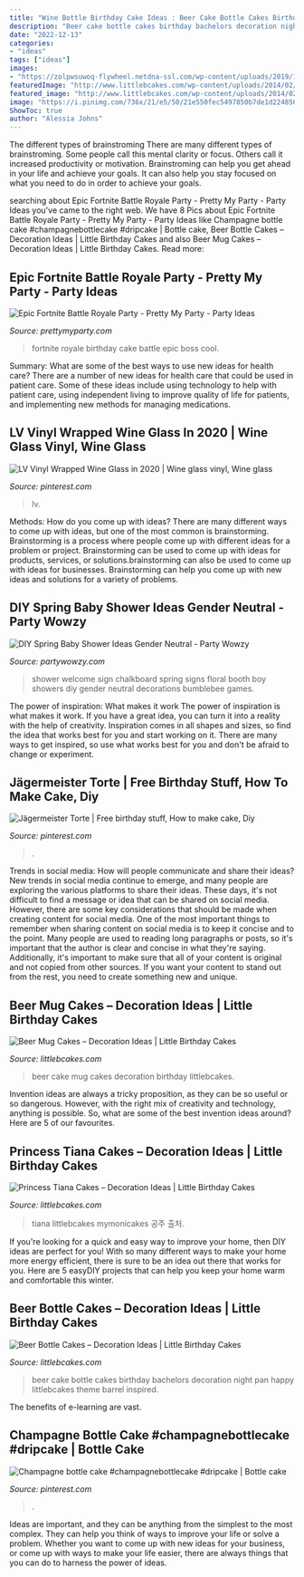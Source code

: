 ```yaml
---
title: "Wine Bottle Birthday Cake Ideas : Beer Cake Bottle Cakes Birthday Bachelors Decoration Night Pan Happy Littlebcakes Theme Barrel Inspired"
description: "Beer cake bottle cakes birthday bachelors decoration night pan happy littlebcakes theme barrel inspired"
date: "2022-12-13"
categories:
- "ideas"
tags: ["ideas"]
images:
- "https://zolpwsuwoq-flywheel.netdna-ssl.com/wp-content/uploads/2019/12/fortnite-battle-royale-birthday-cake.jpg"
featuredImage: "http://www.littlebcakes.com/wp-content/uploads/2014/02/Beer-Mug-Cake.jpg"
featured_image: "http://www.littlebcakes.com/wp-content/uploads/2014/02/Beer-Mug-Cake.jpg"
image: "https://i.pinimg.com/736x/21/e5/50/21e550fec5497850b7de1d2248561fd7.jpg"
ShowToc: true
author: "Alessia Johns"
---
```



The different types of brainstroming
There are many different types of brainstroming. Some people call this mental clarity or focus. Others call it increased productivity or motivation. Brainstroming can help you get ahead in your life and achieve your goals. It can also help you stay focused on what you need to do in order to achieve your goals.

	

		
searching about Epic Fortnite Battle Royale Party - Pretty My Party - Party Ideas you've came to the right web. We have 8 Pics about Epic Fortnite Battle Royale Party - Pretty My Party - Party Ideas like Champagne bottle cake #champagnebottlecake #dripcake | Bottle cake, Beer Bottle Cakes – Decoration Ideas | Little Birthday Cakes and also Beer Mug Cakes – Decoration Ideas | Little Birthday Cakes. Read more:
		
    
## Epic Fortnite Battle Royale Party - Pretty My Party - Party Ideas

<img loading=lazy src="https://zolpwsuwoq-flywheel.netdna-ssl.com/wp-content/uploads/2019/12/fortnite-battle-royale-birthday-cake.jpg" onerror="this.onerror=null;this.src='https://tse1.mm.bing.net/th?id=OIP.lc1yZ-QpxQKf8V1yfB0ipAHaLH&amp;pid=15.1';" alt="Epic Fortnite Battle Royale Party - Pretty My Party - Party Ideas">

_Source: prettymyparty.com_

>fortnite royale birthday cake battle epic boss cool. 

	

Summary: What are some of the best ways to use new ideas for health care?
There are a number of new ideas for health care that could be used in patient care. Some of these ideas include using technology to help with patient care, using independent living to improve quality of life for patients, and implementing new methods for managing medications.

    
## LV Vinyl Wrapped Wine Glass In 2020 | Wine Glass Vinyl, Wine Glass

<img loading=lazy src="https://i.pinimg.com/736x/a6/2b/78/a62b781ada081c25b1310c08e9e75052.jpg" onerror="this.onerror=null;this.src='https://tse3.mm.bing.net/th?id=OIP.9KeaqVHe6HE_g8MFSgJBlgHaJ3&amp;pid=15.1';" alt="LV Vinyl Wrapped Wine Glass in 2020 | Wine glass vinyl, Wine glass">

_Source: pinterest.com_

>lv. 

	

Methods: How do you come up with ideas?
There are many different ways to come up with ideas, but one of the most common is brainstorming. Brainstorming is a process where people come up with different ideas for a problem or project. Brainstorming can be used to come up with ideas for products, services, or solutions.brainstorming can also be used to come up with ideas for businesses. Brainstorming can help you come up with new ideas and solutions for a variety of problems.

    
## DIY Spring Baby Shower Ideas Gender Neutral - Party Wowzy

<img loading=lazy src="https://partywowzy.com/wp-content/uploads/2018/12/Welcome-baby-chalkboard-sign.jpg" onerror="this.onerror=null;this.src='https://tse1.mm.bing.net/th?id=OIP.qAmdsRULTX_YZJ2tLCCl_QHaJ4&amp;pid=15.1';" alt="DIY Spring Baby Shower Ideas Gender Neutral - Party Wowzy">

_Source: partywowzy.com_

>shower welcome sign chalkboard spring signs floral booth boy showers diy gender neutral decorations bumblebee games. 

	

The power of inspiration: What makes it work
The power of inspiration is what makes it work. If you have a great idea, you can turn it into a reality with the help of creativity. Inspiration comes in all shapes and sizes, so find the idea that works best for you and start working on it. There are many ways to get inspired, so use what works best for you and don't be afraid to change or experiment.

    
## Jägermeister Torte | Free Birthday Stuff, How To Make Cake, Diy

<img loading=lazy src="https://i.pinimg.com/736x/21/e5/50/21e550fec5497850b7de1d2248561fd7.jpg" onerror="this.onerror=null;this.src='https://tse3.mm.bing.net/th?id=OIP.uCzYQMt3Jl79wyS6nkCOFAHaJ3&amp;pid=15.1';" alt="Jägermeister Torte | Free birthday stuff, How to make cake, Diy">

_Source: pinterest.com_

>. 

	

Trends in social media: How will people communicate and share their ideas?
New trends in social media continue to emerge, and many people are exploring the various platforms to share their ideas. These days, it's not difficult to find a message or idea that can be shared on social media. However, there are some key considerations that should be made when creating content for social media. 
One of the most important things to remember when sharing content on social media is to keep it concise and to the point. Many people are used to reading long paragraphs or posts, so it's important that the author is clear and concise in what they're saying. Additionally, it's important to make sure that all of your content is original and not copied from other sources. If you want your content to stand out from the rest, you need to create something new and unique.

    
## Beer Mug Cakes – Decoration Ideas | Little Birthday Cakes

<img loading=lazy src="http://www.littlebcakes.com/wp-content/uploads/2014/02/Beer-Mug-Cake.jpg" onerror="this.onerror=null;this.src='https://tse3.mm.bing.net/th?id=OIP.iv87-o-lsecrsMWxvWJIGAHaE8&amp;pid=15.1';" alt="Beer Mug Cakes – Decoration Ideas | Little Birthday Cakes">

_Source: littlebcakes.com_

>beer cake mug cakes decoration birthday littlebcakes. 

	

Invention ideas are always a tricky proposition, as they can be so useful or so dangerous. However, with the right mix of creativity and technology, anything is possible. So, what are some of the best invention ideas around? Here are 5 of our favourites.

    
## Princess Tiana Cakes – Decoration Ideas | Little Birthday Cakes

<img loading=lazy src="https://www.littlebcakes.com/wp-content/uploads/2014/01/Princess-Tiana-Cake.jpg" onerror="this.onerror=null;this.src='https://tse3.mm.bing.net/th?id=OIP.JrxbBMv8gCajLvisUyYTJgHaJ4&amp;pid=15.1';" alt="Princess Tiana Cakes – Decoration Ideas | Little Birthday Cakes">

_Source: littlebcakes.com_

>tiana littlebcakes mymonicakes 공주 출처. 

	

If you're looking for a quick and easy way to improve your home, then DIY ideas are perfect for you! With so many different ways to make your home more energy efficient, there is sure to be an idea out there that works for you. Here are 5 easyDIY projects that can help you keep your home warm and comfortable this winter.

    
## Beer Bottle Cakes – Decoration Ideas | Little Birthday Cakes

<img loading=lazy src="https://www.littlebcakes.com/wp-content/uploads/2014/01/Beer-Bottle-Cake-Pan.jpg" onerror="this.onerror=null;this.src='https://tse4.mm.bing.net/th?id=OIP.kKDddyWVZKOFQbowZzYk2wHaJ4&amp;pid=15.1';" alt="Beer Bottle Cakes – Decoration Ideas | Little Birthday Cakes">

_Source: littlebcakes.com_

>beer cake bottle cakes birthday bachelors decoration night pan happy littlebcakes theme barrel inspired. 

	

The benefits of e-learning are vast.

    
## Champagne Bottle Cake #champagnebottlecake #dripcake | Bottle Cake

<img loading=lazy src="https://i.pinimg.com/736x/fd/7d/21/fd7d215d7a14146aa4226ff4611128f3.jpg" onerror="this.onerror=null;this.src='https://tse3.mm.bing.net/th?id=OIP.GS0Zm3DuFHM16I2SSpQc2gHaKh&amp;pid=15.1';" alt="Champagne bottle cake #champagnebottlecake #dripcake | Bottle cake">

_Source: pinterest.com_

>. 

	

Ideas are important, and they can be anything from the simplest to the most complex. They can help you think of ways to improve your life or solve a problem. Whether you want to come up with new ideas for your business, or come up with ways to make your life easier, there are always things that you can do to harness the power of ideas.

